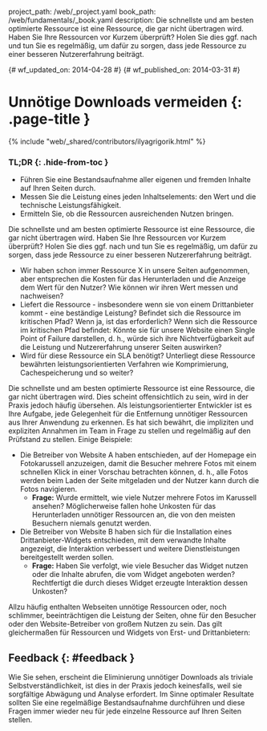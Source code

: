 project_path: /web/_project.yaml book_path: /web/fundamentals/_book.yaml description: Die schnellste und am besten optimierte Ressource ist eine Ressource, die gar nicht übertragen wird. Haben Sie Ihre Ressourcen vor Kurzem überprüft? Holen Sie dies ggf. nach und tun Sie es regelmäßig, um dafür zu sorgen, dass jede Ressource zu einer besseren Nutzererfahrung beiträgt.

{# wf_updated_on: 2014-04-28 #} {# wf_published_on: 2014-03-31 #}

# Unnötige Downloads vermeiden {: .page-title }

{% include "web/_shared/contributors/ilyagrigorik.html" %}

### TL;DR {: .hide-from-toc }

* Führen Sie eine Bestandsaufnahme aller eigenen und fremden Inhalte auf Ihren Seiten durch.
* Messen Sie die Leistung eines jeden Inhaltselements: den Wert und die technische Leistungsfähigkeit.
* Ermitteln Sie, ob die Ressourcen ausreichenden Nutzen bringen.

Die schnellste und am besten optimierte Ressource ist eine Ressource, die gar nicht übertragen wird. Haben Sie Ihre Ressourcen vor Kurzem überprüft? Holen Sie dies ggf. nach und tun Sie es regelmäßig, um dafür zu sorgen, dass jede Ressource zu einer besseren Nutzererfahrung beiträgt.

* Wir haben schon immer Ressource X in unsere Seiten aufgenommen, aber entsprechen die Kosten für das Herunterladen und die Anzeige dem Wert für den Nutzer? Wie können wir ihren Wert messen und nachweisen?
* Liefert die Ressource - insbesondere wenn sie von einem Drittanbieter kommt - eine beständige Leistung? Befindet sich die Ressource im kritischen Pfad? Wenn ja, ist das erforderlich? Wenn sich die Ressource im kritischen Pfad befindet: Könnte sie für unsere Website einen Single Point of Failure darstellen, d. h., würde sich ihre Nichtverfügbarkeit auf die Leistung und Nutzererfahrung unserer Seiten auswirken?
* Wird für diese Ressource ein SLA benötigt? Unterliegt diese Ressource bewährten leistungsorientierten Verfahren wie Komprimierung, Cachespeicherung und so weiter?

Die schnellste und am besten optimierte Ressource ist eine Ressource, die gar nicht übertragen wird. Dies scheint offensichtlich zu sein, wird in der Praxis jedoch häufig übersehen. Als leistungsorientierter Entwickler ist es Ihre Aufgabe, jede Gelegenheit für die Entfernung unnötiger Ressourcen aus Ihrer Anwendung zu erkennen. Es hat sich bewährt, die impliziten und expliziten Annahmen im Team in Frage zu stellen und regelmäßig auf den Prüfstand zu stellen. Einige Beispiele:

* Die Betreiber von Website A haben entschieden, auf der Homepage ein Fotokarussell anzuzeigen, damit die Besucher mehrere Fotos mit einem schnellen Klick in einer Vorschau betrachten können, d. h., alle Fotos werden beim Laden der Seite mitgeladen und der Nutzer kann durch die Fotos navigieren. 
    * **Frage:** Wurde ermittelt, wie viele Nutzer mehrere Fotos im Karussell ansehen? Möglicherweise fallen hohe Unkosten für das Herunterladen unnötiger Ressourcen an, die von den meisten Besuchern niemals genutzt werden.
* Die Betreiber von Website B haben sich für die Installation eines Drittanbieter-Widgets entschieden, mit dem verwandte Inhalte angezeigt, die Interaktion verbessert und weitere Dienstleistungen bereitgestellt werden sollen. 
    * **Frage:** Haben Sie verfolgt, wie viele Besucher das Widget nutzen oder die Inhalte abrufen, die vom Widget angeboten werden? Rechtfertigt die durch dieses Widget erzeugte Interaktion dessen Unkosten?

Allzu häufig enthalten Webseiten unnötige Ressourcen oder, noch schlimmer, beeinträchtigen die Leistung der Seiten, ohne für den Besucher oder den Website-Betreiber von großem Nutzen zu sein. Das gilt gleichermaßen für Ressourcen und Widgets von Erst- und Drittanbietern:

## Feedback {: #feedback }

Wie Sie sehen, erscheint die Eliminierung unnötiger Downloads als triviale Selbstverständlichkeit, ist dies in der Praxis jedoch keinesfalls, weil sie sorgfältige Abwägung und Analyse erfordert. Im Sinne optimaler Resultate sollten Sie eine regelmäßige Bestandsaufnahme durchführen und diese Fragen immer wieder neu für jede einzelne Ressource auf Ihren Seiten stellen.